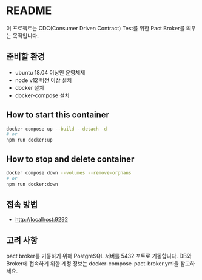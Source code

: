 # README
이 프로젝트는 CDC(Consumer Driven Contract) Test를 위한 Pact Broker를 띄우는 목적입니다.

## 준비할 환경

- ubuntu 18.04 이상인 운영체제
- node v12 버전 이상 설치
- docker 설치
- docker-compose 설치

## How to start this container

```bash
docker compose up --build --detach -d
# or
npm run docker:up
```

## How to stop and delete container

```bash
docker compose down --volumes --remove-orphans
# or
npm run docker:down
```

## 접속 방법

- <http://localhost:9292>

## 고려 사항

pact broker를 기동하기 위해 PostgreSQL 서버를 5432 포트로 기동합니다.
DB와 Broker에 접속하기 위한 계정 정보는 docker-compose-pact-broker.yml을 참고하세요.
